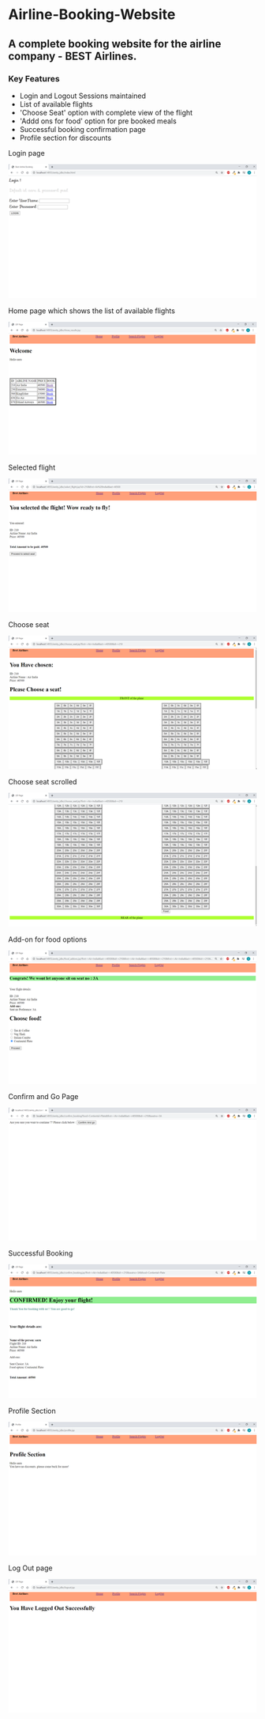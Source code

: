 # Airline-Booking-Website

## A complete booking website for the airline company - BEST Airlines.

### Key Features

* Login and Logout Sessions maintained
* List of available flights
* 'Choose Seat' option with complete view of the flight
* 'Addd ons for food' option for pre booked meals
* Successful booking confirmation page
* Profile section for discounts



Login page 


![login ss](https://github.com/Aarushi-1/Airline-Booking-Website/blob/main/project%20photos%20jdbc/Login%20Page.png)


Home page which shows the list of available flights


![search flights](https://github.com/Aarushi-1/Airline-Booking-Website/blob/main/project%20photos%20jdbc/Search%20flights%20page.png)


Selected flight


![selected flight](https://github.com/Aarushi-1/Airline-Booking-Website/blob/main/project%20photos%20jdbc/Continue%20Booking%20page.png)


Choose seat 


![select seat](https://github.com/Aarushi-1/Airline-Booking-Website/blob/main/project%20photos%20jdbc/Choose%20seat%201.png)


Choose seat scrolled


![ss2](https://github.com/Aarushi-1/Airline-Booking-Website/blob/main/project%20photos%20jdbc/Choose%20seat%202.png)


Add-on for food options


![food](https://github.com/Aarushi-1/Airline-Booking-Website/blob/main/project%20photos%20jdbc/choose%20food.png)


Confirm and Go Page


![confirm](https://github.com/Aarushi-1/Airline-Booking-Website/blob/main/project%20photos%20jdbc/Ask%20for%20confirmation.png)


Successful Booking


![confirmed](https://github.com/Aarushi-1/Airline-Booking-Website/blob/main/project%20photos%20jdbc/Confirmation%20page.png)


Profile Section


![profile](https://github.com/Aarushi-1/Airline-Booking-Website/blob/main/project%20photos%20jdbc/Profile%20Section.png)


Log Out page


![logout](https://github.com/Aarushi-1/Airline-Booking-Website/blob/main/project%20photos%20jdbc/Log%20out%20successful.png)

